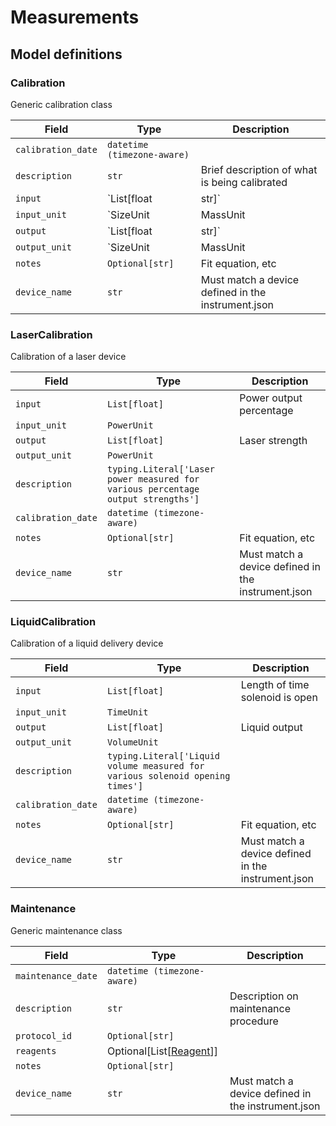 # Measurements

## Model definitions

### Calibration

Generic calibration class

| Field | Type | Description |
|-------|------|-------------|
| `calibration_date` | `datetime (timezone-aware)` |  |
| `description` | `str` | Brief description of what is being calibrated |
| `input` | `List[float | str]` | Calibration input |
| `input_unit` | `SizeUnit | MassUnit | FrequencyUnit | SpeedUnit | VolumeUnit | AngleUnit | TimeUnit | PowerUnit | CurrentUnit | ConcentrationUnit | TemperatureUnit | SoundIntensityUnit | VoltageUnit | MemoryUnit | UnitlessUnit | MagneticFieldUnit | PressureUnit` |  |
| `output` | `List[float | str]` | Calibration output |
| `output_unit` | `SizeUnit | MassUnit | FrequencyUnit | SpeedUnit | VolumeUnit | AngleUnit | TimeUnit | PowerUnit | CurrentUnit | ConcentrationUnit | TemperatureUnit | SoundIntensityUnit | VoltageUnit | MemoryUnit | UnitlessUnit | MagneticFieldUnit | PressureUnit` |  |
| `notes` | `Optional[str]` | Fit equation, etc |
| `device_name` | `str` | Must match a device defined in the instrument.json |


### LaserCalibration

Calibration of a laser device

| Field | Type | Description |
|-------|------|-------------|
| `input` | `List[float]` | Power output percentage |
| `input_unit` | `PowerUnit` |  |
| `output` | `List[float]` | Laser strength |
| `output_unit` | `PowerUnit` |  |
| `description` | `typing.Literal['Laser power measured for various percentage output strengths']` |  |
| `calibration_date` | `datetime (timezone-aware)` |  |
| `notes` | `Optional[str]` | Fit equation, etc |
| `device_name` | `str` | Must match a device defined in the instrument.json |


### LiquidCalibration

Calibration of a liquid delivery device

| Field | Type | Description |
|-------|------|-------------|
| `input` | `List[float]` | Length of time solenoid is open |
| `input_unit` | `TimeUnit` |  |
| `output` | `List[float]` | Liquid output |
| `output_unit` | `VolumeUnit` |  |
| `description` | `typing.Literal['Liquid volume measured for various solenoid opening times']` |  |
| `calibration_date` | `datetime (timezone-aware)` |  |
| `notes` | `Optional[str]` | Fit equation, etc |
| `device_name` | `str` | Must match a device defined in the instrument.json |


### Maintenance

Generic maintenance class

| Field | Type | Description |
|-------|------|-------------|
| `maintenance_date` | `datetime (timezone-aware)` |  |
| `description` | `str` | Description on maintenance procedure |
| `protocol_id` | `Optional[str]` |  |
| `reagents` | Optional[List[[Reagent](components/reagent.md#reagent)]] |  |
| `notes` | `Optional[str]` |  |
| `device_name` | `str` | Must match a device defined in the instrument.json |


